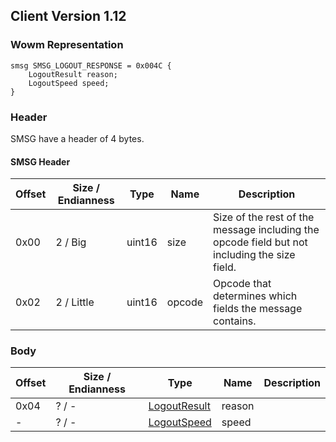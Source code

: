 ## Client Version 1.12

### Wowm Representation
```rust,ignore
smsg SMSG_LOGOUT_RESPONSE = 0x004C {
    LogoutResult reason;
    LogoutSpeed speed;
}
```
### Header
SMSG have a header of 4 bytes.

#### SMSG Header
| Offset | Size / Endianness | Type   | Name   | Description |
| ------ | ----------------- | ------ | ------ | ----------- |
| 0x00   | 2 / Big           | uint16 | size   | Size of the rest of the message including the opcode field but not including the size field.|
| 0x02   | 2 / Little        | uint16 | opcode | Opcode that determines which fields the message contains.|
### Body
| Offset | Size / Endianness | Type | Name | Description |
| ------ | ----------------- | ---- | ---- | ----------- |
| 0x04 | ? / - | [LogoutResult](logoutresult.md) | reason |  |
| - | ? / - | [LogoutSpeed](logoutspeed.md) | speed |  |
